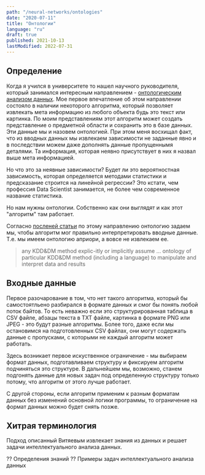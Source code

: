 ```yaml
---
path: "/neural-networks/ontologies"
date: "2020-07-11"
title: "Онтологии"
language: "ru"
draft: true
published: 2021-10-13
lastModified: 2022-07-31
---
```


## Определение

Когда я учился в университете то нашел научного руководителя, который занимался интересным направлением - [онтологическим анализом данных](http://math.nsc.ru/AP/ScientificDiscovery/pages/Theory_rus.html). Мое первое впечатление об этом направлении состояло в наличии некоторого алгоритма, который позволяет извлекать мета информацию из любого объекта будь это текст или картинка. По моим представлениям этот алгоритм может создать представление о предметной области и сохранить это в базе данных. Эти данные мы и назовем онтологией. При этом меня восхищал факт, что из вводных данных мы извлекаем зависимости не заданные явно и в последствии можем даже дополнять данные пропущеннымя деталями. Та информация, которая неявно присутствует в них я назвал выше мета информацией. 

Но что это за неявные зависимости? Будет ли это вероятностная зависимость, которая определяется методами статистики и предсказание строится на линейной регрессии? Это кстати, чем профессия Data Scientist занимается, не более чем современное название статистика.

Но нам нужны онтологии. Собственно как они выглядят и как этот "алгоритм" там работает.

Согласно [посленей статьи](http://www.math.nsc.ru/AP/ScientificDiscovery/PDF/relational_methodology_paper.pdf) по этому направлению онтологию задаем мы, чтобы алгоритм мог правильно интерпретировать вводные данные. Т.е. мы имеем онтологию априори, а вовсе не извлекаем ее.

>  any KDD&DM method explic-itly or implicitly assume ... ontology  of  particular  KDD&DM  method  (including  a  language)  to  manipulate  and  interpret data and results

## Входные данные

Первое разочарование в том, что нет такого алгоритма, который бы самостоятльено разбирался в формате данных и смог бы понять любой поток байтов. То есть неважно если это структурированная таблица в CSV файле, абзацы текста в TXT файле, картинка в формате PNG или JPEG - это будут разные алгоритмы. Более того, даже если мы остановимся на подготовленных CSV файлах, они могут содержать данные с пропусками, с которыми не каждый алгоритм может работать.

Здесь возникает первое искуственное ограничение - мы выбираем формат данных, подготавливаем структуру и фиксируем алгоритм подчиняться это структуре. В дальнейшем мы, возможно, станем подгонять данные для новых задач под определенную структуру только потому, что алгоритм от этого лучше работает. 

С другой стороны, если алгоритм применим к разным форматам данных без изменений основной логики программы, то ограничение на формат данных можно будет снять позже.

## Хитрая терминология

Подход описанный Витяевым извлекает знания из данных и решает задачи интеллектуального анализа данных. 

?? Определения знаний
?? Примеры задач интеллектуального анализа данных


